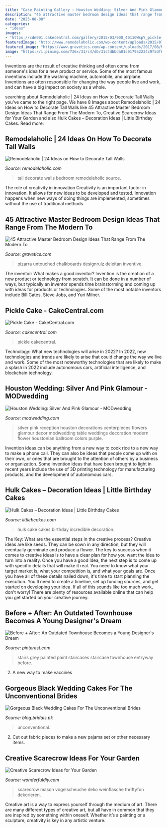 ```yaml
---
title: "Cake Painting Gallery : Houston Wedding: Silver And Pink Glamour"
description: "45 attractive master bedroom design ideas that range from the modern to"
date: "2023-08-08"
categories:
- "ideas"
images:
- "https://cdn001.cakecentral.com/gallery/2015/03/900_40116WspY_pickle-cake.jpg"
featuredImage: "http://www.remodelaholic.com/wp-content/uploads/2015/07/bedroom-.jpg"
featured_image: "https://www.gravetics.com/wp-content/uploads/2017/08/Mirrored-Chalkboard.jpg"
image: "https://i.pinimg.com/736x/31/c4/db/31c4dbbda01c917952234c9f5df6f1c9--paint-stairs-grey-painted-stairs.jpg"
---
```



Inventions are the result of creative thinking and often come from someone's idea for a new product or service. Some of the most famous inventions include the washing machine, automobile, and airplane. Inventions are often responsible for changing the way people live and work, and can have a big impact on society as a whole.

	

		
searching about Remodelaholic | 24 Ideas on How to Decorate Tall Walls you've came to the right page. We have 8 Images about Remodelaholic | 24 Ideas on How to Decorate Tall Walls like 45 Attractive Master Bedroom Design Ideas That Range From The Modern To, Creative Scarecrow Ideas for Your Garden and also Hulk Cakes – Decoration Ideas | Little Birthday Cakes. Read more:
		
    
## Remodelaholic | 24 Ideas On How To Decorate Tall Walls

<img loading=lazy src="http://www.remodelaholic.com/wp-content/uploads/2015/07/bedroom-.jpg" onerror="this.onerror=null;this.src='https://tse3.mm.bing.net/th?id=OIP.sWLcbSuv-agwCUjHoDSxPQHaKZ&amp;pid=15.1';" alt="Remodelaholic | 24 Ideas on How to Decorate Tall Walls">

_Source: remodelaholic.com_

>tall decorate walls bedroom remodelaholic source. 

	

The role of creativity in innovation
Creativity is an important factor in innovation. It allows for new ideas to be developed and tested. Innovation happens when new ways of doing things are implemented, sometimes without the use of traditional methods.

    
## 45 Attractive Master Bedroom Design Ideas That Range From The Modern To

<img loading=lazy src="https://www.gravetics.com/wp-content/uploads/2017/08/Mirrored-Chalkboard.jpg" onerror="this.onerror=null;this.src='https://tse2.mm.bing.net/th?id=OIP.en_VHd-0Z9fxZX7Rt9FG4AHaLH&amp;pid=15.1';" alt="45 Attractive Master Bedroom Design Ideas That Range From The Modern To">

_Source: gravetics.com_

>pizarra untouched chalkboards designrulz deleitan inventive. 

	

The inventor: What makes a good inventor?
Invention is the creation of a new product or technology from scratch. It can be done in a number of ways, but typically an inventor spends time brainstorming and coming up with ideas for products or technologies. Some of the most notable inventors include Bill Gates, Steve Jobs, and Yuri Milner.

    
## Pickle Cake - CakeCentral.com

<img loading=lazy src="https://cdn001.cakecentral.com/gallery/2015/03/900_40116WspY_pickle-cake.jpg" onerror="this.onerror=null;this.src='https://tse4.mm.bing.net/th?id=OIP.fU3fA-u-9eKIftGMu5pyjQHaJ4&amp;pid=15.1';" alt="Pickle Cake - CakeCentral.com">

_Source: cakecentral.com_

>pickle cakecentral. 

	

Technology: What new technologies will arise in 2022?
In 2022, new technologies and trends are likely to arise that could change the way we live and work. Some of the most noteworthy technologies that are likely to make a splash in 2022 include autonomous cars, artificial intelligence, and blockchain technology.

    
## Houston Wedding: Silver And Pink Glamour - MODwedding

<img loading=lazy src="http://www.modwedding.com/wp-content/uploads/wedding-reception-22-081315mc-720x1080.jpg" onerror="this.onerror=null;this.src='https://tse3.mm.bing.net/th?id=OIP.E79xXsAxiJoI51SaRd6qJAHaLH&amp;pid=15.1';" alt="Houston Wedding: Silver And Pink Glamour - MODwedding">

_Source: modwedding.com_

>silver pink reception houston decorations centerpieces flowers glamour decor modwedding table weddings decoration modern flower houstonian ballroom colors purple. 

	

Invention ideas can be anything from a new way to cook rice to a new way to make a phone call. They can also be ideas that people come up with on their own, or ones that are brought to the attention of others by a business or organization. Some invention ideas that have been brought to light in recent years include the use of 3D printing technology for manufacturing products, and the development of autonomous cars.

    
## Hulk Cakes – Decoration Ideas | Little Birthday Cakes

<img loading=lazy src="http://www.littlebcakes.com/wp-content/uploads/2014/01/Hulk-Cake.jpg" onerror="this.onerror=null;this.src='https://tse3.mm.bing.net/th?id=OIP.S8CWAPx3t4cWlGqMl9xhSwHaFj&amp;pid=15.1';" alt="Hulk Cakes – Decoration Ideas | Little Birthday Cakes">

_Source: littlebcakes.com_

>hulk cake cakes birthday incredible decoration. 

	

The Key: What are the essential steps in the creative process?
Creative ideas are like seeds. They can be sown in any direction, but they will eventually germinate and produce a flower. The key to success when it comes to creative ideas is to have a clear plan for how you want the idea to turn into a reality. Once you have a good Idea, the next step is to come up with specific details that will make it real. You need to know what your target market is, what your competition is, and what your goals are. Once you have all of these details nailed down, it's time to start planning the execution. You'll need to create a timeline, set up funding sources, and get started on developing your idea. If all of this sounds like too much work, don't worry! There are plenty of resources available online that can help you get started on your creative journey.

    
## Before + After: An Outdated Townhouse Becomes A Young Designer&#039;s Dream

<img loading=lazy src="https://i.pinimg.com/736x/31/c4/db/31c4dbbda01c917952234c9f5df6f1c9--paint-stairs-grey-painted-stairs.jpg" onerror="this.onerror=null;this.src='https://tse2.mm.bing.net/th?id=OIP.ehz0g-QCPn33oO9bZnE3ogHaLH&amp;pid=15.1';" alt="Before + After: An Outdated Townhouse Becomes a Young Designer&#039;s Dream">

_Source: pinterest.com_

>stairs grey painted paint staircases staircase townhouse entryway before. 

	

2. A new way to make vaccines 

    
## Gorgeous Black Wedding Cakes For The Unconventional Brides

<img loading=lazy src="https://blog.bridals.pk/wp-content/uploads/2019/02/Black-wedding-cake-3-min.jpg" onerror="this.onerror=null;this.src='https://tse2.mm.bing.net/th?id=OIP.2nCJkZjwa24MqxazWwYlbwHaLI&amp;pid=15.1';" alt="Gorgeous Black Wedding Cakes For The Unconventional Brides">

_Source: blog.bridals.pk_

>unconventional. 

	

2. Cut out fabric pieces to make a new pajama set or other necessary items.

    
## Creative Scarecrow Ideas For Your Garden

<img loading=lazy src="https://cdn.wonderfuldiy.com/wp-content/uploads/2017/06/Scarecrow-candle-jars.jpg" onerror="this.onerror=null;this.src='https://tse4.mm.bing.net/th?id=OIP.GKr2jMJxKHZBjSb8-25UtwHaJ6&amp;pid=15.1';" alt="Creative Scarecrow Ideas for Your Garden">

_Source: wonderfuldiy.com_

>scarecrow mason vogelscheuche deko weinflasche thriftyfun dekorieren. 

	

Creative art is a way to express yourself through the medium of art. There are many different types of creative art, but all have in common that they are inspired by something within oneself. Whether it’s a painting or a sculpture, creativity is key in any artistic venture.

